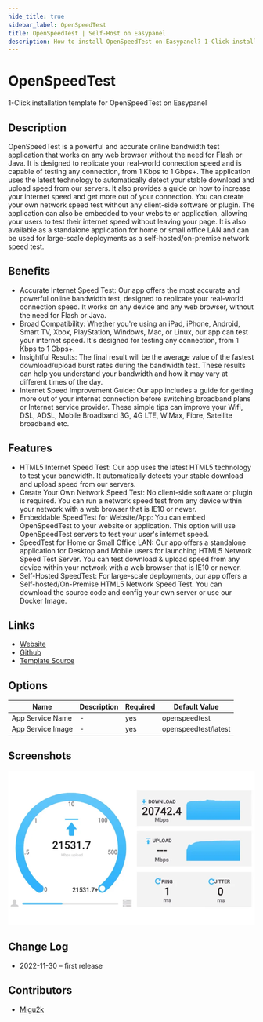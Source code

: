 ```yaml
---
hide_title: true
sidebar_label: OpenSpeedTest
title: OpenSpeedTest | Self-Host on Easypanel
description: How to install OpenSpeedTest on Easypanel? 1-Click installation template for OpenSpeedTest on Easypanel
---
```


<!-- generated -->

# OpenSpeedTest

1-Click installation template for OpenSpeedTest on Easypanel

## Description

OpenSpeedTest is a powerful and accurate online bandwidth test application that works on any web browser without the need for Flash or Java. It is designed to replicate your real-world connection speed and is capable of testing any connection, from 1 Kbps to 1 Gbps+. The application uses the latest technology to automatically detect your stable download and upload speed from our servers. It also provides a guide on how to increase your internet speed and get more out of your connection. You can create your own network speed test without any client-side software or plugin. The application can also be embedded to your website or application, allowing your users to test their internet speed without leaving your page. It is also available as a standalone application for home or small office LAN and can be used for large-scale deployments as a self-hosted/on-premise network speed test.

## Benefits

- Accurate Internet Speed Test: Our app offers the most accurate and powerful online bandwidth test, designed to replicate your real-world connection speed. It works on any device and any web browser, without the need for Flash or Java.
- Broad Compatibility: Whether you're using an iPad, iPhone, Android, Smart TV, Xbox, PlayStation, Windows, Mac, or Linux, our app can test your internet speed. It's designed for testing any connection, from 1 Kbps to 1 Gbps+.
- Insightful Results: The final result will be the average value of the fastest download/upload burst rates during the bandwidth test. These results can help you understand your bandwidth and how it may vary at different times of the day.
- Internet Speed Improvement Guide: Our app includes a guide for getting more out of your internet connection before switching broadband plans or Internet service provider. These simple tips can improve your Wifi, DSL, ADSL, Mobile Broadband 3G, 4G LTE, WiMax, Fibre, Satellite broadband etc.

## Features

- HTML5 Internet Speed Test: Our app uses the latest HTML5 technology to test your bandwidth. It automatically detects your stable download and upload speed from our servers.
- Create Your Own Network Speed Test: No client-side software or plugin is required. You can run a network speed test from any device within your network with a web browser that is IE10 or newer.
- Embeddable SpeedTest for Website/App: You can embed OpenSpeedTest to your website or application. This option will use OpenSpeedTest servers to test your user's internet speed.
- SpeedTest for Home or Small Office LAN: Our app offers a standalone application for Desktop and Mobile users for launching HTML5 Network Speed Test Server. You can test download & upload speed from any device within your network with a web browser that is IE10 or newer.
- Self-Hosted SpeedTest: For large-scale deployments, our app offers a Self-hosted/On-Premise HTML5 Network Speed Test. You can download the source code and config your own server or use our Docker Image.

## Links

- [Website](https://openspeedtest.com/)
- [Github](https://github.com/openspeedtest/Speed-Test)
- [Template Source](https://github.com/easypanel-io/templates/tree/main/templates/openspeedtest)

## Options

Name | Description | Required | Default Value
-|-|-|-
App Service Name | - | yes | openspeedtest
App Service Image | - | yes | openspeedtest/latest

## Screenshots

![OpenSpeedTest Screenshot](./assets/screenshot.png)

## Change Log

- 2022-11-30 – first release

## Contributors

- [Migu2k](https://github.com/migu2k)
